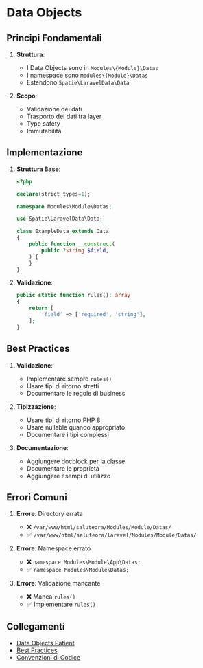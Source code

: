 # Data Objects

## Principi Fondamentali

1. **Struttura**:
   - I Data Objects sono in `Modules\{Module}\Datas`
   - I namespace sono `Modules\{Module}\Datas`
   - Estendono `Spatie\LaravelData\Data`

2. **Scopo**:
   - Validazione dei dati
   - Trasporto dei dati tra layer
   - Type safety
   - Immutabilità

## Implementazione

1. **Struttura Base**:
   ```php
   <?php

   declare(strict_types=1);

   namespace Modules\Module\Datas;

   use Spatie\LaravelData\Data;

   class ExampleData extends Data
   {
       public function __construct(
           public ?string $field,
       ) {
       }
   }
   ```

2. **Validazione**:
   ```php
   public static function rules(): array
   {
       return [
           'field' => ['required', 'string'],
       ];
   }
   ```

## Best Practices

1. **Validazione**:
   - Implementare sempre `rules()`
   - Usare tipi di ritorno stretti
   - Documentare le regole di business

2. **Tipizzazione**:
   - Usare tipi di ritorno PHP 8
   - Usare nullable quando appropriato
   - Documentare i tipi complessi

3. **Documentazione**:
   - Aggiungere docblock per la classe
   - Documentare le proprietà
   - Aggiungere esempi di utilizzo

## Errori Comuni

1. **Errore**: Directory errata
   - ❌ `/var/www/html/saluteora/Modules/Module/Datas/`
   - ✅ `/var/www/html/saluteora/laravel/Modules/Module/Datas/`

2. **Errore**: Namespace errato
   - ❌ `namespace Modules\Module\App\Datas;`
   - ✅ `namespace Modules\Module\Datas;`

3. **Errore**: Validazione mancante
   - ❌ Manca `rules()`
   - ✅ Implementare `rules()`

## Collegamenti

- [Data Objects Patient](../Patient/docs/data-objects.md)
- [Best Practices](./best-practices.md)
- [Convenzioni di Codice](./coding-standards.md) 
